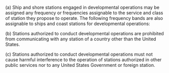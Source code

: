 (a) Ship and shore stations engaged in developmental operations may be assigned any frequency or frequencies assignable to the service and class of station they propose to operate. The following frequency bands are also assignable to ships and coast stations for developmental operations:

(b) Stations authorized to conduct developmental operations are prohibited from communicating with any station of a country other than the United States.

(c) Stations authorized to conduct developmental operations must not cause harmful interference to the operation of stations authorized in other public services nor to any United States Government or foreign station.


